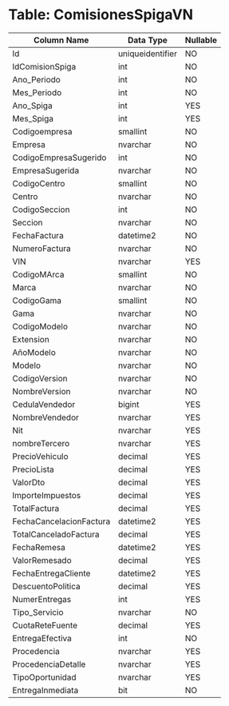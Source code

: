 # Table: ComisionesSpigaVN

| Column Name | Data Type | Nullable |
|-------------|-----------|----------|
| Id | uniqueidentifier | NO |
| IdComisionSpiga | int | NO |
| Ano_Periodo | int | NO |
| Mes_Periodo | int | NO |
| Ano_Spiga | int | YES |
| Mes_Spiga | int | YES |
| Codigoempresa | smallint | NO |
| Empresa | nvarchar | NO |
| CodigoEmpresaSugerido | int | NO |
| EmpresaSugerida | nvarchar | NO |
| CodigoCentro | smallint | NO |
| Centro | nvarchar | NO |
| CodigoSeccion | int | NO |
| Seccion | nvarchar | NO |
| FechaFactura | datetime2 | NO |
| NumeroFactura | nvarchar | NO |
| VIN | nvarchar | YES |
| CodigoMArca | smallint | NO |
| Marca | nvarchar | NO |
| CodigoGama | smallint | NO |
| Gama | nvarchar | NO |
| CodigoModelo | nvarchar | NO |
| Extension | nvarchar | NO |
| AñoModelo | nvarchar | NO |
| Modelo | nvarchar | NO |
| CodigoVersion | nvarchar | NO |
| NombreVersion | nvarchar | NO |
| CedulaVendedor | bigint | YES |
| NombreVendedor | nvarchar | YES |
| Nit | nvarchar | YES |
| nombreTercero | nvarchar | YES |
| PrecioVehiculo | decimal | YES |
| PrecioLista | decimal | YES |
| ValorDto | decimal | YES |
| ImporteImpuestos | decimal | YES |
| TotalFactura | decimal | YES |
| FechaCancelacionFactura | datetime2 | YES |
| TotalCanceladoFactura | decimal | YES |
| FechaRemesa | datetime2 | YES |
| ValorRemesado | decimal | YES |
| FechaEntregaCliente | datetime2 | YES |
| DescuentoPolitica | decimal | YES |
| NumerEntregas | int | YES |
| Tipo_Servicio | nvarchar | NO |
| CuotaReteFuente | decimal | YES |
| EntregaEfectiva | int | NO |
| Procedencia | nvarchar | YES |
| ProcedenciaDetalle | nvarchar | YES |
| TipoOportunidad | nvarchar | YES |
| EntregaInmediata | bit | NO |
